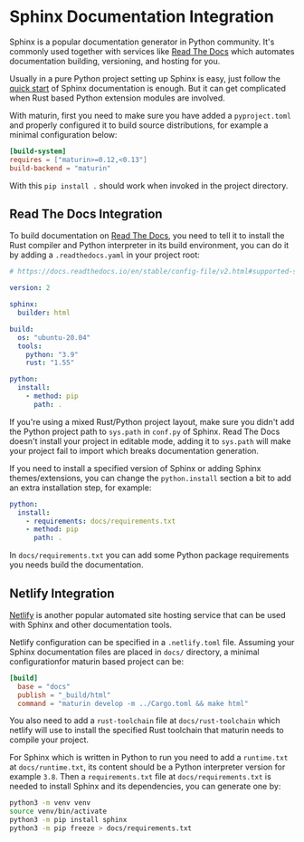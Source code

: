 # Sphinx Documentation Integration

Sphinx is a popular documentation generator in Python community.
It's commonly used together with services like [Read The Docs](https://readthedocs.org/)
which automates documentation building, versioning, and hosting for you.

Usually in a pure Python project setting up Sphinx is easy, just follow the
[quick start](https://www.sphinx-doc.org/en/master/usage/quickstart.html) of
Sphinx documentation is enough. But it can get complicated when Rust
based Python extension modules are involved.

With maturin, first you need to make sure you have added a `pyproject.toml` and
properly configured it to build source distributions, for example a minimal configuration below:

```toml
[build-system]
requires = ["maturin>=0.12,<0.13"]
build-backend = "maturin"
```

With this `pip install .` should work when invoked in the project directory.

## Read The Docs Integration

To build documentation on [Read The Docs](https://readthedocs.org/), you need
to tell it to install the Rust compiler and Python interpreter in its build environment,
you can do it by adding a `.readthedocs.yaml` in your project root:

```yaml
# https://docs.readthedocs.io/en/stable/config-file/v2.html#supported-settings

version: 2

sphinx:
  builder: html

build:
  os: "ubuntu-20.04"
  tools:
    python: "3.9"
    rust: "1.55"

python:
  install:
    - method: pip
      path: .
```

If you're using a mixed Rust/Python project layout, make sure you didn't add the
Python project path to `sys.path` in `conf.py` of Sphinx. Read The Docs
doesn't install your project in editable mode, adding it to `sys.path` will make
your project fail to import which breaks documentation generation.

If you need to install a specified version of Sphinx or adding Sphinx
themes/extensions, you can change the `python.install` section a bit to add an
extra installation step, for example:

```yaml
python:
  install:
    - requirements: docs/requirements.txt
    - method: pip
      path: .
```

In `docs/requirements.txt` you can add some Python package requirements you
needs build the documentation.

## Netlify Integration

[Netlify](https://www.netlify.com/) is another popular automated site hosting
service that can be used with Sphinx and other documentation tools.

Netlify configuration can be specified in a `.netlify.toml` file. Assuming your
Sphinx documentation files are placed in `docs/` directory, a minimal
configurationfor maturin based project can be:

```toml
[build]
  base = "docs"
  publish = "_build/html"
  command = "maturin develop -m ../Cargo.toml && make html"
```

You also need to add a `rust-toolchain` file at `docs/rust-toolchain` which netlify
will use to install the specified Rust toolchain that maturin needs to compile
your project.

For Sphinx which is written in Python to run you need to add a `runtime.txt` at
`docs/runtime.txt`, its content should be a Python interpreter version for
example `3.8`. Then a `requirements.txt` file at `docs/requirements.txt` is
needed to install Sphinx and its dependencies, you can generate one by:

```bash
python3 -m venv venv
source venv/bin/activate
python3 -m pip install sphinx
python3 -m pip freeze > docs/requirements.txt
```
